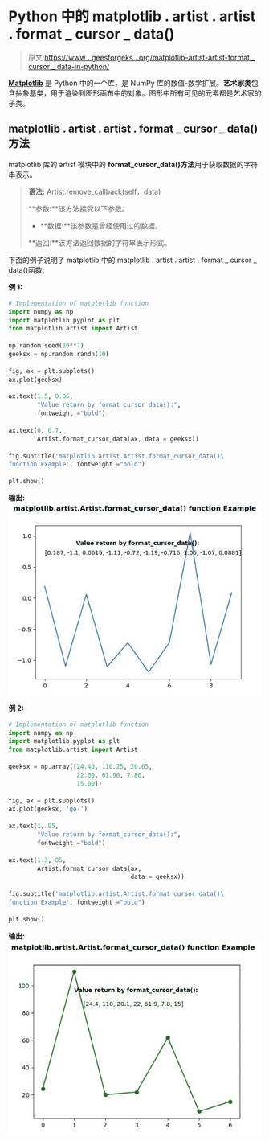 # Python 中的 matplotlib . artist . artist . format _ cursor _ data()

> 原文:[https://www . geesforgeks . org/matplotlib-artist-artist-format _ cursor _ data-in-python/](https://www.geeksforgeeks.org/matplotlib-artist-artist-format_cursor_data-in-python/)

**[Matplotlib](https://www.geeksforgeeks.org/python-introduction-matplotlib/)** 是 Python 中的一个库，是 NumPy 库的数值-数学扩展。**艺术家类**包含抽象基类，用于渲染到图形画布中的对象。图形中所有可见的元素都是艺术家的子类。

## matplotlib . artist . artist . format _ cursor _ data()方法

matplotlib 库的 artist 模块中的 **format_cursor_data()方法**用于获取数据的字符串表示。

> **语法:** Artist.remove_callback(self，data)
> 
> **参数:**该方法接受以下参数。
> 
> *   **数据:**该参数是曾经使用过的数据。
> 
> **返回:**该方法返回数据的字符串表示形式。

下面的例子说明了 matplotlib 中的 matplotlib . artist . artist . format _ cursor _ data()函数:

**例 1:**

```py
# Implementation of matplotlib function
import numpy as np
import matplotlib.pyplot as plt
from matplotlib.artist import Artist

np.random.seed(10**7)
geeksx = np.random.randn(10)

fig, ax = plt.subplots()
ax.plot(geeksx)

ax.text(1.5, 0.85, 
        "Value return by format_cursor_data():", 
        fontweight ="bold")

ax.text(0, 0.7,
        Artist.format_cursor_data(ax, data = geeksx))

fig.suptitle('matplotlib.artist.Artist.format_cursor_data()\
function Example', fontweight ="bold") 

plt.show()
```

**输出:**
![](img/e1caac7e67c6a15c74942ed8168f48ba.png)

**例 2:**

```py
# Implementation of matplotlib function
import numpy as np
import matplotlib.pyplot as plt
from matplotlib.artist import Artist

geeksx = np.array([24.40, 110.25, 20.05,
                   22.00, 61.90, 7.80,
                   15.00])

fig, ax = plt.subplots()
ax.plot(geeksx, 'go-')

ax.text(1, 95,
        "Value return by format_cursor_data():",
        fontweight ="bold")

ax.text(1.3, 85,
        Artist.format_cursor_data(ax,
                                  data = geeksx))

fig.suptitle('matplotlib.artist.Artist.format_cursor_data()\
function Example', fontweight ="bold") 

plt.show()
```

**输出:**
![](img/4bbec051d35e586f4352ff0936caf6c0.png)